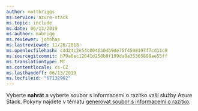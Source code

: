 ```yaml
---
author: mattbriggs
ms.service: azure-stack
ms.topic: include
ms.date: 06/13/2019
ms.author: mabrigg
ms.reviewer: johnhas
ms.lastreviewed: 11/26/2018
ms.openlocfilehash: c4d24c2e54c0046a04b9de75f4508197f7cd11c9
ms.sourcegitcommit: b79a6ec12641d258b9f199da0a35365898ae55ff
ms.translationtype: MT
ms.contentlocale: cs-CZ
ms.lasthandoff: 06/13/2019
ms.locfileid: "67132962"
---
```

Vyberte **nahrát** a vyberte soubor s informacemi o razítko vaší služby Azure Stack. Pokyny najdete v tématu [generovat soubor s informacemi o razítko](../azure-stack-vaas-parameters.md#generate-the-stamp-information-file).
